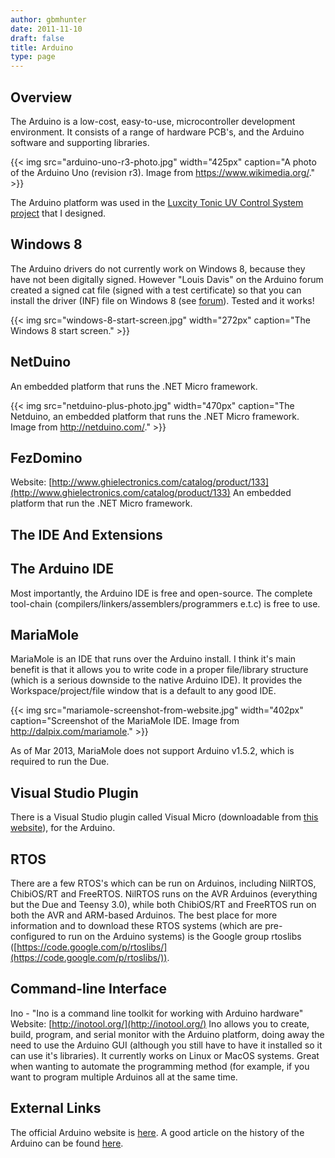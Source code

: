 ```yaml
---
author: gbmhunter
date: 2011-11-10
draft: false
title: Arduino
type: page
---
```


## Overview

The Arduino is a low-cost, easy-to-use, microcontroller development environment. It consists of a range of hardware PCB's, and the Arduino software and supporting libraries.

{{< img src="arduino-uno-r3-photo.jpg" width="425px" caption="A photo of the Arduino Uno (revision r3). Image from https://www.wikimedia.org/."  >}}

The Arduino platform was used in the [Luxcity Tonic UV Control System project](/electronics/projects/luxcity-uv-tonic-control-system) that I designed.

## Windows 8

The Arduino drivers do not currently work on Windows 8, because they have not been digitally signed. However "Louis Davis" on the Arduino forum created a signed cat file (signed with a test certificate) so that you can install the driver (INF) file on Windows 8 (see [forum](http://arduino.cc/forum/index.php/topic,94651.msg711489.html#msg711489)). Tested and it works!

{{< img src="windows-8-start-screen.jpg" width="272px" caption="The Windows 8 start screen."  >}}

## NetDuino

An embedded platform that runs the .NET Micro framework.

{{< img src="netduino-plus-photo.jpg" width="470px" caption="The Netduino, an embedded platform that runs the .NET Micro framework. Image from http://netduino.com/."  >}}

## FezDomino

Website: [http://www.ghielectronics.com/catalog/product/133](http://www.ghielectronics.com/catalog/product/133) An embedded platform that run the .NET Micro framework.

## The IDE And Extensions

## The Arduino IDE

Most importantly, the Arduino IDE is free and open-source. The complete tool-chain (compilers/linkers/assemblers/programmers e.t.c) is free to use.

## MariaMole

MariaMole is an IDE that runs over the Arduino install. I think it's main benefit is that it allows you to write code in a proper file/library structure (which is a serious downside to the native Arduino IDE). It provides the Workspace/project/file window that is a default to any good IDE.

{{< img src="mariamole-screenshot-from-website.jpg" width="402px" caption="Screenshot of the MariaMole IDE. Image from http://dalpix.com/mariamole."  >}}

As of Mar 2013, MariaMole does not support Arduino v1.5.2, which is required to run the Due.

## Visual Studio Plugin

There is a Visual Studio plugin called Visual Micro (downloadable from [this website](http://www.visualmicro.com/)), for the Arduino.

## RTOS

There are a few RTOS's which can be run on Arduinos, including NilRTOS, ChibiOS/RT and FreeRTOS. NilRTOS runs on the AVR Arduinos (everything but the Due and Teensy 3.0), while both ChibiOS/RT and FreeRTOS run on both the AVR and ARM-based Arduinos. The best place for more information and to download these RTOS systems (which are pre-configured to run on the Arduino systems) is the Google group rtoslibs ([https://code.google.com/p/rtoslibs/](https://code.google.com/p/rtoslibs/)).

## Command-line Interface

Ino - "Ino is a command line toolkit for working with Arduino hardware" Website: [http://inotool.org/](http://inotool.org/) Ino allows you to create, build, program, and serial monitor with the Arduino platform, doing away the need to use the Arduino GUI (although you still have to have it installed so it can use it's libraries). It currently works on Linux or MacOS systems. Great when wanting to automate the programming method (for example, if you want to program multiple Arduinos all at the same time.

## External Links

The official Arduino website is [here](http://www.arduino.cc/). A good article on the history of the Arduino can be found [here](http://spectrum.ieee.org/geek-life/hands-on/the-making-of-arduino/).
